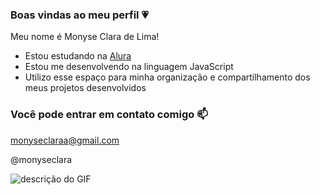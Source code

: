 ### Boas vindas ao meu perfil 💗

Meu nome é Monyse Clara de Lima!

- Estou estudando na [Alura](https://www.alura.com.br)
- Estou me desenvolvendo na linguagem JavaScript
- Utilizo esse espaço para minha organização e compartilhamento dos meus projetos desenvolvidos

### Você pode entrar em contato comigo 📫

monyseclaraa@gmail.com

@monyseclara

![descrição do GIF](https://media.tenor.com/o0MAOBkdFyMAAAAM/byuntear-emoji.gif)
